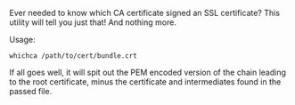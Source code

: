 Ever needed to know which CA certificate signed an SSL certificate?  This utility will tell you just that!  And nothing more.

Usage:

    whichca /path/to/cert/bundle.crt
    

If all goes well, it will spit out the PEM encoded version of the chain leading to the root certificate, minus
the certificate and intermediates found in the passed file.

